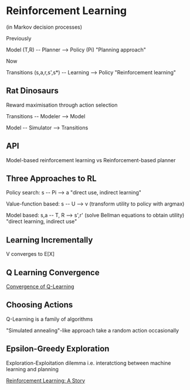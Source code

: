 # Reinforcement Learning

(in Markov decision processes)

Previously

Model (T,R) -- Planner --> Policy (Pi) "Planning approach"

Now

Transitions (s,a,r,s',s*) -- Learning --> Policy "Reinforcement learning"

## Rat Dinosaurs

Reward maximisation through action selection

Transitions -- Modeler --> Model

Model -- Simulator --> Transitions

## API

Model-based reinforcement learning
vs
Reinforcement-based planner

## Three Approaches to RL

Policy search: s -- Pi --> a "direct use, indirect learning"

Value-function based: s -- U --> v (transform utility to policy with argmax)

Model based: s,a -- T, R --> s',r' (solve Bellman equations to obtain utility)
"direct learning, indirect use"

## Learning Incrementally

V converges to E[X]

## Q Learning Convergence

[Convergence of Q-Learning](http://www.gatsby.ucl.ac.uk/~dayan/papers/cjch.pdf)

## Choosing Actions

Q-Learning is a family of algorithms

"Simulated annealing"-like approach take a random action occasionally

## Epsilon-Greedy Exploration

Exploration-Exploitation dilemma i.e. interatctiong between machine learning 
and planning

[Reinforcement Learning: A Story](https://www.cs.cmu.edu/afs/cs/project/jair/pub/volume4/kaelbling96a.pdf) 
